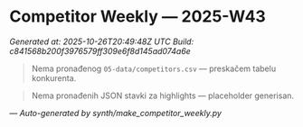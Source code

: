 # Competitor Weekly — 2025-W43

_Generated at: 2025-10-26T20:49:48Z UTC_
_Build: c841568b200f3976579ff309e6f8d145ad074a6e_

> Nema pronađenog `05-data/competitors.csv` — preskačem tabelu konkurenta.

> Nema pronađenih JSON stavki za highlights — placeholder generisan.

—
_Auto-generated by synth/make_competitor_weekly.py_